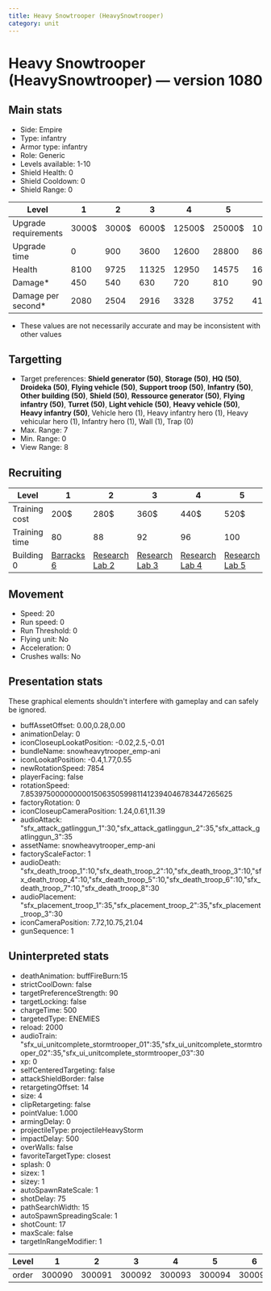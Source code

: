 ```yaml
---
title: Heavy Snowtrooper (HeavySnowtrooper)
category: unit
---
```


# Heavy Snowtrooper (HeavySnowtrooper) — version 1080

## Main stats

  * Side: Empire
  * Type: infantry
  * Armor type: infantry
  * Role: Generic
  * Levels available: 1-10
  * Shield Health: 0
  * Shield Cooldown: 0
  * Shield Range: 0

|Level               |1    |2    |3    |4     |5     |6      |7      |8      |9       |10      |
|--------------------|-----|-----|-----|------|------|-------|-------|-------|--------|--------|
|Upgrade requirements|3000$|3000$|6000$|12500$|25000$|100000$|160000$|320000$|1000000$|1750000$|
|Upgrade time        |0    |900  |3600 |12600 |28800 |86400  |172800 |302400 |432000  |777600  |
|Health              |8100 |9725 |11325|12950 |14575 |16200  |17800  |19425  |21050   |24300   |
|Damage*             |450  |540  |630  |720   |810   |900    |980    |1080   |1160    |1340    |
|Damage per second*  |2080 |2504 |2916 |3328  |3752  |4164   |4576   |5000   |5408    |6244    |

* These values are not necessarily accurate and may be inconsistent with other values

## Targetting

  * Target preferences: **Shield generator (50)**, **Storage (50)**, **HQ (50)**, **Droideka (50)**, **Flying vehicle (50)**, **Support troop (50)**, **Infantry (50)**, **Other building (50)**, **Shield (50)**, **Ressource generator (50)**, **Flying infantry (50)**, **Turret (50)**, **Light vehicle (50)**, **Heavy vehicle (50)**, **Heavy infantry (50)**, Vehicle hero (1), Heavy infantry hero (1), Heavy vehicular hero (1), Infantry hero (1), Wall (1), Trap (0)
  * Max. Range: 7
  * Min. Range: 0
  * View Range: 8

## Recruiting

|Level        |1                                |2                                      |3                                      |4                                      |5                                      |6                                      |7                                      |8                                      |9                                      |10                                      |
|-------------|---------------------------------|---------------------------------------|---------------------------------------|---------------------------------------|---------------------------------------|---------------------------------------|---------------------------------------|---------------------------------------|---------------------------------------|----------------------------------------|
|Training cost|200$                             |280$                                   |360$                                   |440$                                   |520$                                   |600$                                   |680$                                   |800$                                   |840$                                   |920$                                    |
|Training time|80                               |88                                     |92                                     |96                                     |100                                    |104                                    |108                                    |112                                    |116                                    |120                                     |
|Building 0   |[Barracks 6](empireBarracks.html)|[Research Lab 2](empireOffenseLab.html)|[Research Lab 3](empireOffenseLab.html)|[Research Lab 4](empireOffenseLab.html)|[Research Lab 5](empireOffenseLab.html)|[Research Lab 6](empireOffenseLab.html)|[Research Lab 7](empireOffenseLab.html)|[Research Lab 8](empireOffenseLab.html)|[Research Lab 9](empireOffenseLab.html)|[Research Lab 10](empireOffenseLab.html)|

## Movement

  * Speed: 20
  * Run speed: 0
  * Run Threshold: 0
  * Flying unit: No
  * Acceleration: 0
  * Crushes walls: No

## Presentation stats

These graphical elements shouldn't interfere with gameplay and can safely be ignored.

  * buffAssetOffset: 0.00,0.28,0.00
  * animationDelay: 0
  * iconCloseupLookatPosition: -0.02,2.5,-0.01
  * bundleName: snowheavytrooper_emp-ani
  * iconLookatPosition: -0.4,1.77,0.55
  * newRotationSpeed: 7854
  * playerFacing: false
  * rotationSpeed: 7.8539750000000001506350599811412394046783447265625
  * factoryRotation: 0
  * iconCloseupCameraPosition: 1.24,0.61,11.39
  * audioAttack: "sfx_attack_gatlinggun_1":30,"sfx_attack_gatlinggun_2":35,"sfx_attack_gatlinggun_3":35
  * assetName: snowheavytrooper_emp-ani
  * factoryScaleFactor: 1
  * audioDeath: "sfx_death_troop_1":10,"sfx_death_troop_2":10,"sfx_death_troop_3":10,"sfx_death_troop_4":10,"sfx_death_troop_5":10,"sfx_death_troop_6":10,"sfx_death_troop_7":10,"sfx_death_troop_8":30
  * audioPlacement: "sfx_placement_troop_1":35,"sfx_placement_troop_2":35,"sfx_placement_troop_3":30
  * iconCameraPosition: 7.72,10.75,21.04
  * gunSequence: 1

## Uninterpreted stats

  * deathAnimation: buffFireBurn:15
  * strictCoolDown: false
  * targetPreferenceStrength: 90
  * targetLocking: false
  * chargeTime: 500
  * targetedType: ENEMIES
  * reload: 2000
  * audioTrain: "sfx_ui_unitcomplete_stormtrooper_01":35,"sfx_ui_unitcomplete_stormtrooper_02":35,"sfx_ui_unitcomplete_stormtrooper_03":30
  * xp: 0
  * selfCenteredTargeting: false
  * attackShieldBorder: false
  * retargetingOffset: 14
  * size: 4
  * clipRetargeting: false
  * pointValue: 1.000
  * armingDelay: 0
  * projectileType: projectileHeavyStorm
  * impactDelay: 500
  * overWalls: false
  * favoriteTargetType: closest
  * splash: 0
  * sizex: 1
  * sizey: 1
  * autoSpawnRateScale: 1
  * shotDelay: 75
  * pathSearchWidth: 15
  * autoSpawnSpreadingScale: 1
  * shotCount: 17
  * maxScale: false
  * targetInRangeModifier: 1

|Level|1     |2     |3     |4     |5     |6     |7     |8     |9     |10    |
|-----|------|------|------|------|------|------|------|------|------|------|
|order|300090|300091|300092|300093|300094|300095|300096|300097|300098|300099|

